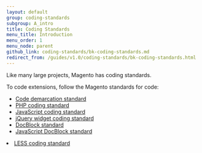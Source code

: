 ```yaml
---
layout: default
group: coding-standards
subgroup: A_intro
title: Coding Standards
menu_title: Introduction
menu_order: 1
menu_node: parent
github_link: coding-standards/bk-coding-standards.md
redirect_from: /guides/v1.0/coding-standards/bk-coding-standards.html
---
```

<!-- This topic is referred to from Magento 2 code! Don't change the URL without informing engineering! -->
<!-- Referring file: contributing.md owned by core -->


<p>Like many large projects, Magento has coding standards.</p>
<p>To code extensions, follow the Magento standards for code:</p>
<ul>
<li><a href="{{ site.gdeurl }}coding-standards/code-standard-demarcation.html">Code demarcation standard</a></li>
<li><a href="{{ site.gdeurl }}coding-standards/code-standard-php.html">PHP coding standard</a></li>
<li><a href="{{ site.gdeurl }}coding-standards/code-standard-javascript.html">JavaScript coding standard</a></li>
<li><a href="{{ site.gdeurl }}coding-standards/code-standard-jquery-widgets.html">jQuery widget coding standard</a></li>
<li><a href="{{ site.gdeurl }}coding-standards/docblock-standard-general.html">DocBlock standard</a></li>
<li><a href="{{ site.gdeurl }}coding-standards/docblock-standard-javascript.html">JavaScript DocBlock standard</a></li>
</ul>
<li><a href="{{ site.gdeurl }}coding-standards/code-standard-less.html">LESS coding standard</a></li>
</ul>

